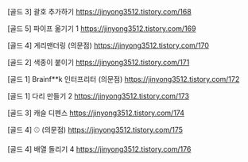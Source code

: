 [골드 3] 괄호 추가하기
https://jinyong3512.tistory.com/168

[골드 5] 파이프 옮기기 1
https://jinyong3512.tistory.com/169

[골드 4] 게리맨더링 (의문점)
https://jinyong3512.tistory.com/170

[골드 2] 색종이 붙이기
https://jinyong3512.tistory.com/171

[골드 1] Brainf**k 인터프리터 (의문점)
https://jinyong3512.tistory.com/172

[골드 1] 다리 만들기 2
https://jinyong3512.tistory.com/173

[골드 3] 캐슬 디펜스
https://jinyong3512.tistory.com/174

[골드 4] ⚾ (의문점)
https://jinyong3512.tistory.com/175

[골드 4] 배열 돌리기 4
https://jinyong3512.tistory.com/176
